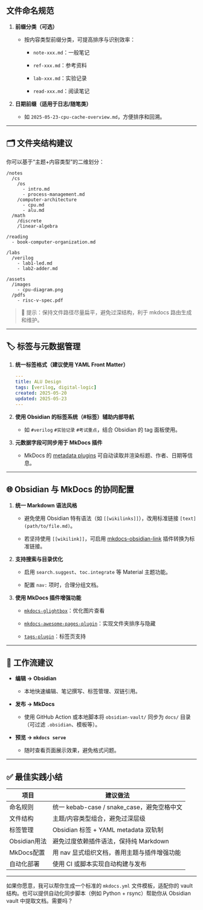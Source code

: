 
## 文件命名规范

        
1. **前缀分类（可选）**
    
    - 按内容类型前缀分类，可提高排序与识别效率：
        
        - `note-xxx.md`：一般笔记
            
        - `ref-xxx.md`：参考资料
            
        - `lab-xxx.md`：实验记录
            
        - `read-xxx.md`：阅读笔记
            
2. **日期前缀（适用于日志/随笔类）**
    
    - 如 `2025-05-23-cpu-cache-overview.md`，方便排序和回溯。
        

---

## 🗂 文件夹结构建议

你可以基于“主题+内容类型”的二维划分：

```
/notes
  /cs
    /os
      - intro.md
      - process-management.md
    /computer-architecture
      - cpu.md
      - alu.md
  /math
    /discrete
    /linear-algebra

/reading
  - book-computer-organization.md

/labs
  /verilog
    - lab1-led.md
    - lab2-adder.md

/assets
  /images
    - cpu-diagram.png
  /pdfs
    - risc-v-spec.pdf
```

> 🔧 提示：保持文件路径尽量扁平，避免过深结构，利于 mkdocs 路由生成和维护。

---

## 🏷 标签与元数据管理

1. **统一标签格式（建议使用 YAML Front Matter）**
    
    ```yaml
    ---
    title: ALU Design
    tags: [verilog, digital-logic]
    created: 2025-05-20
    updated: 2025-05-23
    ---
    ```
    
2. **使用 Obsidian 的标签系统（#标签）辅助内部导航**
    
    - 如 `#verilog` `#实验记录` `#考试重点`，结合 Obsidian 的 tag 面板使用。
        
3. **元数据字段可同步用于 MkDocs 插件**
    
    - MkDocs 的 [metadata plugins](https://squidfunk.github.io/mkdocs-material/reference/metadata/) 可自动读取并渲染标题、作者、日期等信息。
        

---

## 🌐 Obsidian 与 MkDocs 的协同配置

1. **统一 Markdown 语法风格**
    
    - 避免使用 Obsidian 特有语法（如 `[[wikilinks]]`），改用标准链接 `[text](path/to/file.md)`。
        
    - 若坚持使用 `[[wikilink]]`，可启用 [mkdocs-obsidian-link](https://github.com/mkdocs/plugins) 插件转换为标准链接。
        
2. **支持搜索与目录优化**
    
    - 启用 `search.suggest`、`toc.integrate` 等 Material 主题功能。
        
    - 配置 `nav:` 项时，合理分组文档。
        
3. **使用 MkDocs 插件增强功能**
    
    - [`mkdocs-glightbox`](https://github.com/blueswen/mkdocs-glightbox)：优化图片查看
        
    - [`mkdocs-awesome-pages-plugin`](https://github.com/lukasgeiter/mkdocs-awesome-pages-plugin)：实现文件夹排序与隐藏
        
    - [`tags-plugin`](https://github.com/matusnovak/mkdocs-tags-plugin)：标签页支持
        

---

## 🔁 工作流建议

- **编辑 → Obsidian**
    
    - 本地快速编辑、笔记撰写、标签管理、双链引用。
        
- **发布 → MkDocs**
    
    - 使用 GitHub Action 或本地脚本将 `obsidian-vault/` 同步为 `docs/` 目录（可过滤 `.obsidian`、模板等）。
        
- **预览 → `mkdocs serve`**
    
    - 随时查看页面展示效果，避免格式问题。
        

---

## ✅ 最佳实践小结

|项目|建议做法|
|---|---|
|命名规则|统一 kebab-case / snake_case，避免空格中文|
|文件结构|主题/内容类型组合，避免过深层级|
|标签管理|Obsidian 标签 + YAML metadata 双轨制|
|Obsidian用法|避免过度依赖插件语法，保持纯 Markdown|
|MkDocs配置|用 nav 显式组织文档，善用主题与插件增强功能|
|自动化部署|使用 CI 或脚本实现自动构建与发布|

---

如果你愿意，我可以帮你生成一个标准的 `mkdocs.yml` 文件模板，适配你的 vault 结构。也可以提供自动化同步脚本（例如 Python + rsync）帮助你从 Obsidian vault 中提取文档。需要吗？